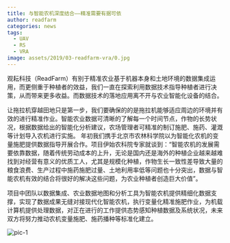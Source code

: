 ```yaml
---
title: 与智能农机深度结合——精准需要有据可依
author: readfarm
categories: news
tags:
  - UAV
  - RS
  - VRA
image: assets/2019/03-readfarm-vra/0.jpg
---
```


观耘科技（ReadFarm）有别于精准农业基于机器本身和土地环境的数据集成运用，而更侧重于种植者的效益，我们一直在探索利用数据技术指导种植者进行决策，从而带来更多收益。而数据技术的落地应用离不开与农业智能化设备的结合。

让拖拉机穿越田地只是第一步，我们要确保的的是拖拉机能够适应周边的环境并有效的进行精准作业。智能农业数据可清晰的了解每一个时间节点，作物的长势状况，根据数据给出的智能化分析建议，农场管理者可精准的制订施肥、施药、灌溉等计划导入农机进行实施。
年初我们携手北京市农林科学院以为智能化农机的变量施肥提供数据指导开展合作。项目伊始农科院专家就谈到：“智能农机的发展需要依靠数据，随着传统劳动成本的上升，无论是国内还是海外的种植企业越来越难找到对经营有意义的优质工人，尤其是规模化种植，作物生长一致性差导致大量的粮食浪费、生产过程中施药施肥过量、土地利用率低等问题也十分突出，数据与智能农机有效的结合将很好的解决这些问题，为农业种植者创造巨大价值”。

项目中团队以数据集成、农业数据地图和分析工具为智能农机提供精细化数据支撑，实现了数据成果无缝对接现代化智能农机，执行变量化精准施肥作业，为机载计算机提供处理数据，对正在进行的工作提供态势感知种植数据及系统状况，未来双方将努力推动农机变量施肥、施药播种等标准化建立。

![pic-1](/assets/2019/03-readfarm-vra/1.jpg)
